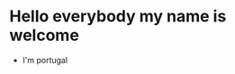 # Hello everybody my name is welcome
* I'm portugal


<!---
strandsOfRhubarb/strandsOfRhubarb is a ✨ special ✨ repository because its `README.md` (this file) appears on your GitHub profile.
You can click the Preview link to take a look at your changes.
--->
